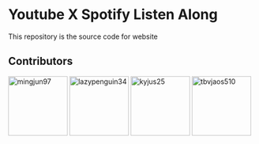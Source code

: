 # Youtube X Spotify Listen Along
This repository is the source code for website
## Contributors
[<img alt="mingjun97" src="https://github.com/matthewholandez.png?size=120" width="120px"/>](https://github.com/matthewholandez)
[<img alt="lazypenguin34" src="https://github.com/lazypenguin34.png?size=120" width="120px"/>](https://github.com/lazypenguin34)
[<img alt="kyjus25" src="https://github.com/simburto.png?size=120" width="120px"/>](https://github.com/simburto)
[<img alt="tbvjaos510" src="https://github.com/kaiyuran.png?size=120" width="120px"/>](https://github.com/kaiyuran)

